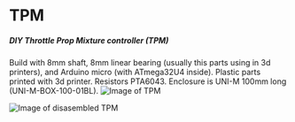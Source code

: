# TPM
##### DIY Throttle Prop Mixture controller (TPM)
Build with 8mm shaft, 8mm linear bearing (usually this parts using in 3d printers), and Arduino micro (with ATmega32U4 inside). Plastic parts printed with 3d printer. Resistors PTA6043. Enclosure is UNI-M 100mm long (UNI-M-BOX-100-01BL).
![Image of TPM](https://raw.githubusercontent.com/yakhontov/TPM/master/Pics/9.jpg)

![Image of disasembled TPM](https://raw.githubusercontent.com/yakhontov/TPM/master/Pics/5.jpg)
